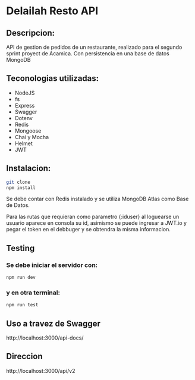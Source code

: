 # Delailah Resto API

## Descripcion:
API de gestion de pedidos de un restaurante, realizado para el segundo sprint proyect de Acamica. Con persistencia en una base de datos MongoDB

## Teconologias utilizadas:
- NodeJS
- fs
- Express
- Swagger
- Dotenv
- Redis
- Mongoose
- Chai y Mocha
- Helmet
- JWT

## Instalacion:

```bash
git clone
npm install
```

Se debe contar con Redis instalado y se utiliza MongoDB Atlas como Base de Datos.

Para las rutas que requieran como parametro {:iduser} al loguearse un usuario aparece en consola su id, asimismo se puede ingresar a JWT.io y pegar el token en el debbuger y se obtendra la misma informacion.

## Testing

### Se debe iniciar el servidor con:
```bash
npm run dev
```
### y en otra terminal: 
```bash
npm run test
```

## Uso a travez de Swagger

http://localhost:3000/api-docs/

## Direccion

http://localhost:3000/api/v2
